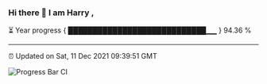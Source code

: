 ### Hi there 👋 I am Harry , 

⏳ Year progress { ████████████████████████████▁▁ } 94.36 %

---

⏰ Updated on Sat, 11 Dec 2021 09:39:51 GMT

![Progress Bar CI](https://github.com/duykhang68/duykhang68/workflows/Progress%20Bar%20CI/badge.svg)
